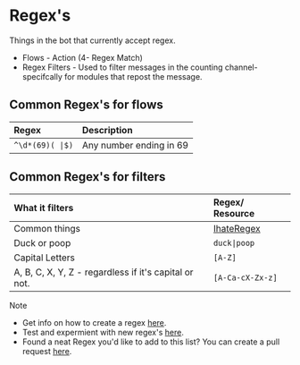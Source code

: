 # Regex's

Things in the bot that currently accept regex.
* Flows - Action (4- Regex Match)
* Regex Filters - Used to filter messages in the counting channel- specifcally for modules that repost the message.

## Common Regex's for flows

 | Regex                                  | Description             |
 |:---------------------------------------|:------------------------|
 |   `^\d*(69)( \|$)`          | Any number ending in 69 |

## Common Regex's for filters

| What  it filters                                         | Regex/ Resource                    |
|:---------------------------------------------------------|:-----------------------------------|
| Common things                                            |[IhateRegex](https://ihateregex.io/)|
| Duck or poop                                             |  `duck\|poop`                      |
| Capital Letters                                          |  `[A-Z]`                           |
|  A, B, C, X, Y, Z - regardless if it's capital or not.   | `[A-Ca-cX-Zx-z]`                   |
 

> [!NOTE]
> - Get info on how to create a regex [here](https://flaviocopes.com/javascript-regular-expressions/#regular-expressions-choices).
> - Test and expermient with new regex's [here](https://regexr.com/).
> - Found a neat Regex you'd like to add to this list? You can create a pull request [here](https://github.com/countr/docs/blob/master/docs/regex-examples.md).